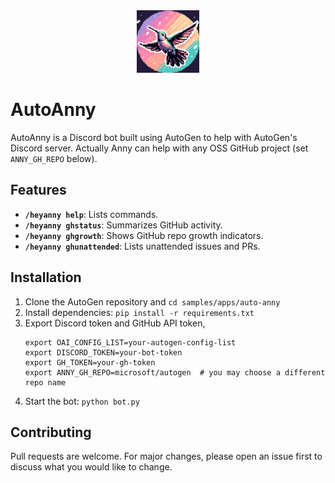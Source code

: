 <div align="center">
  <img src="images/icon.png" alt="Repo Icon" width="100" height="100">
</div>

# AutoAnny

AutoAnny is a Discord bot built using AutoGen to help with AutoGen's Discord server.
Actually Anny can help with any OSS GitHub project (set `ANNY_GH_REPO` below).

## Features

- **`/heyanny help`**: Lists commands.
- **`/heyanny ghstatus`**: Summarizes GitHub activity.
- **`/heyanny ghgrowth`**: Shows GitHub repo growth indicators.
- **`/heyanny ghunattended`**: Lists unattended issues and PRs.

## Installation

1. Clone the AutoGen repository and `cd samples/apps/auto-anny`
2. Install dependencies: `pip install -r requirements.txt`
3. Export Discord token and GitHub API token,
    ```
    export OAI_CONFIG_LIST=your-autogen-config-list
    export DISCORD_TOKEN=your-bot-token
    export GH_TOKEN=your-gh-token
    export ANNY_GH_REPO=microsoft/autogen  # you may choose a different repo name
    ```
4. Start the bot: `python bot.py`

## Contributing

Pull requests are welcome. For major changes, please open an issue first to discuss what you would like to change.
